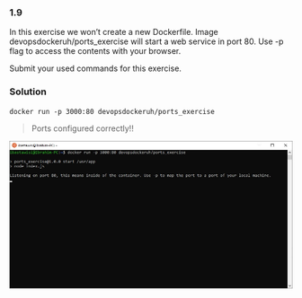 ### 1.9
In this exercise we won’t create a new Dockerfile. Image devopsdockeruh/ports_exercise will start a web service in port 80. Use -p flag to access the contents with your browser.

Submit your used commands for this exercise.

### Solution
```
docker run -p 3000:80 devopsdockeruh/ports_exercise
```
> Ports configured correctly!!

![ports](screenshot.jpg)